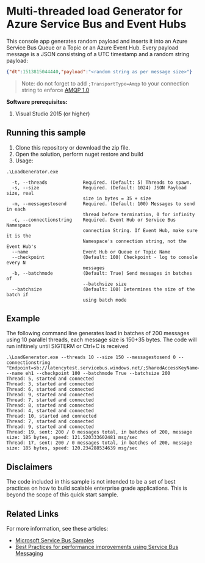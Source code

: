 # Multi-threaded load Generator for Azure Service Bus and Event Hubs 
This console app generates random payload and inserts it into an Azure Service Bus Queue or a Topic or an Azure Event Hub. Every payload message is a JSON consistsing of a UTC timestamp and a random string payload:
```json
{"dt":1513815044440,"payload":"<random string as per message size>"}
```
> Note: do not forget to add `;TransportType=Amqp` to your connection string to enforce [AMQP 1.0](https://docs.microsoft.com/en-us/azure/service-bus-messaging/service-bus-amqp-dotnet) 

**Software prerequisites:**
1. Visual Studio 2015 (or higher)

## Running this sample
1. Clone this repository or download the zip file.
2. Open the solution, perform nuget restore and build
3. Usage:
```
.\LoadGenerator.exe

  -t, --threads             Required. (Default: 5) Threads to spawn.
  -s, --size                Required. (Default: 1024) JSON Payload size, real
                            size in bytes = 35 + size
  -m, --messagestosend      Required. (Default: 100) Messages to send in each
                            thread before termination, 0 for infinity
  -c, --connectionstring    Required. Event Hub or Service Bus Namespace
                            connection String. If Event Hub, make sure it is the
                            Namespace's connection string, not the Event Hub's
  --name                    Event Hub or Queue or Topic Name
  --checkpoint              (Default: 100) Checkpoint - log to console every N
                            messages
  -b, --batchmode           (Default: True) Send messages in batches of 
                            --batchsize size
  --batchsize               (Default: 100) Determines the size of the batch if 
                            using batch mode

```

## Example
The following command line generates load in batches of 200 messages using 10 parallel threads, each message size is 150+35 bytes. The code will run infitinely until SIGTERM or Ctrl+C is received

```
.\LoadGenerator.exe --threads 10 --size 150 --messagestosend 0 --connectionstring "Endpoint=sb://latencytest.servicebus.windows.net/;SharedAccessKeyName=RootManageSharedAccessKey;SharedAccessKey=*****;TransportType=Amqp" --name eh1 --checkpoint 100 --batchmode True --batchsize 200
Thread: 5, started and connected
Thread: 3, started and connected
Thread: 6, started and connected
Thread: 9, started and connected
Thread: 7, started and connected
Thread: 8, started and connected
Thread: 4, started and connected
Thread: 10, started and connected
Thread: 7, started and connected
Thread: 9, started and connected
Thread: 19, sent: 200 / 0 messages total, in batches of 200, message size: 185 bytes, speed: 121.520333602481 msg/sec
Thread: 17, sent: 200 / 0 messages total, in batches of 200, message size: 185 bytes, speed: 120.234288534639 msg/sec
```

## Disclaimers
The code included in this sample is not intended to be a set of best practices on how to build scalable enterprise grade applications. This is beyond the scope of this quick start sample.

## Related Links
For more information, see these articles:
- [Microsoft Service Bus Samples](https://github.com/Azure/azure-service-bus/tree/master/samples)
- [Best Practices for performance improvements using Service Bus Messaging](https://docs.microsoft.com/en-us/azure/service-bus-messaging/service-bus-performance-improvements)
